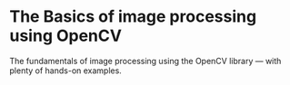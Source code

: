 # The Basics of image processing using OpenCV
The fundamentals of image processing using the OpenCV library — with plenty of hands-on examples.